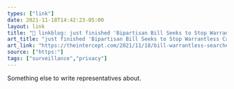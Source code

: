 ```yaml
---
types: ["link"]
date: 2021-11-18T14:42:23-05:00
layout: link
title: "🔗 linkblog: just finished 'Bipartisan Bill Seeks to Stop Warrantless Car Spying by Police'"
art_title: "just finished 'Bipartisan Bill Seeks to Stop Warrantless Car Spying by Police"
art_link: "https://theintercept.com/2021/11/18/bill-warrantless-searches-car-data-police/"
source: ["https:"]
tags: ["surveillance","privacy"]
---
```

Something else to write representatives about.
